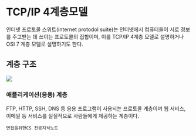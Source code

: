 # TCP/IP 4계층모델

인터넷 프로토콜 스위트(internet protodol suite)는 인터넷에서 컴퓨터들이 서로 정보를 주고받는 데 쓰이는 프로토콜의 집합이며, 이를 TCP/IP 4계층 모델로 설명하거나 OSI 7 계층 모델로 설명하기도 한다.

## 계층 구조

<img src="https://i.namu.wiki/i/bpO0AOFpsXWFwAyIPga2XyKwVtKIWJgKNT4pz1O0kKW6Gkdn_1TVl3PhMnHoUUvin2Nb9SHtvR8cQWh1R2rNpDD1mlE5LkyhifJ2VOlNePpDQRFa97y3ss9mxTaXKy8QF4001ydnq9k-rzYCi2rf8g.webp"/>

### 애플리케이션(응용) 계층

FTP, HTTP, SSH, DNS 등 응용 프로그램이 사용되는 프로토콜 계층이며 웹 서비스, 이메일 등 서비스를 실질적으로 사람들에게 제공하는 계층이다.

`면접을위한CS 전공지식노트`

